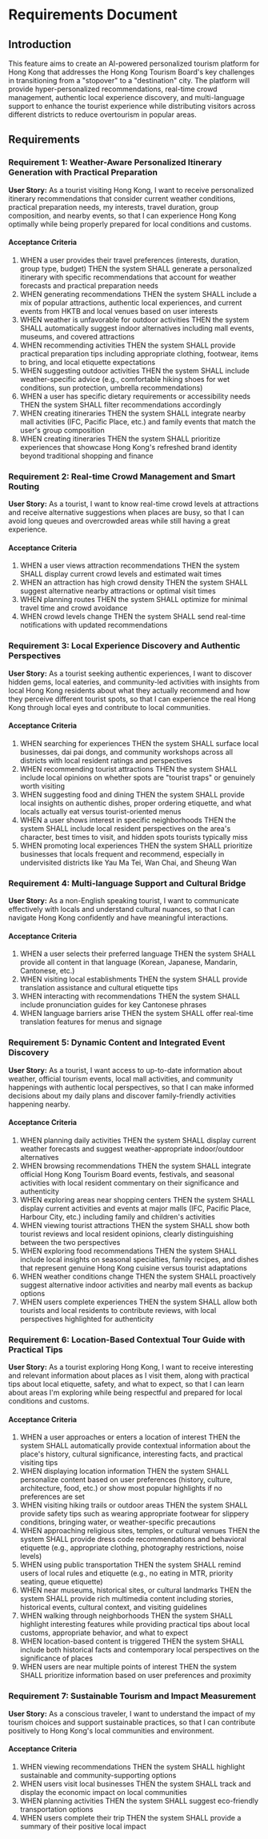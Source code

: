 # Requirements Document

## Introduction

This feature aims to create an AI-powered personalized tourism platform for Hong Kong that addresses the Hong Kong Tourism Board's key challenges in transitioning from a "stopover" to a "destination" city. The platform will provide hyper-personalized recommendations, real-time crowd management, authentic local experience discovery, and multi-language support to enhance the tourist experience while distributing visitors across different districts to reduce overtourism in popular areas.

## Requirements

### Requirement 1: Weather-Aware Personalized Itinerary Generation with Practical Preparation

**User Story:** As a tourist visiting Hong Kong, I want to receive personalized itinerary recommendations that consider current weather conditions, practical preparation needs, my interests, travel duration, group composition, and nearby events, so that I can experience Hong Kong optimally while being properly prepared for local conditions and customs.

#### Acceptance Criteria

1. WHEN a user provides their travel preferences (interests, duration, group type, budget) THEN the system SHALL generate a personalized itinerary with specific recommendations that account for weather forecasts and practical preparation needs
2. WHEN generating recommendations THEN the system SHALL include a mix of popular attractions, authentic local experiences, and current events from HKTB and local venues based on user interests
3. WHEN weather is unfavorable for outdoor activities THEN the system SHALL automatically suggest indoor alternatives including mall events, museums, and covered attractions
4. WHEN recommending activities THEN the system SHALL provide practical preparation tips including appropriate clothing, footwear, items to bring, and local etiquette expectations
5. WHEN suggesting outdoor activities THEN the system SHALL include weather-specific advice (e.g., comfortable hiking shoes for wet conditions, sun protection, umbrella recommendations)
6. WHEN a user has specific dietary requirements or accessibility needs THEN the system SHALL filter recommendations accordingly
7. WHEN creating itineraries THEN the system SHALL integrate nearby mall activities (IFC, Pacific Place, etc.) and family events that match the user's group composition
8. WHEN creating itineraries THEN the system SHALL prioritize experiences that showcase Hong Kong's refreshed brand identity beyond traditional shopping and finance

### Requirement 2: Real-time Crowd Management and Smart Routing

**User Story:** As a tourist, I want to know real-time crowd levels at attractions and receive alternative suggestions when places are busy, so that I can avoid long queues and overcrowded areas while still having a great experience.

#### Acceptance Criteria

1. WHEN a user views attraction recommendations THEN the system SHALL display current crowd levels and estimated wait times
2. WHEN an attraction has high crowd density THEN the system SHALL suggest alternative nearby attractions or optimal visit times
3. WHEN planning routes THEN the system SHALL optimize for minimal travel time and crowd avoidance
4. WHEN crowd levels change THEN the system SHALL send real-time notifications with updated recommendations

### Requirement 3: Local Experience Discovery and Authentic Perspectives

**User Story:** As a tourist seeking authentic experiences, I want to discover hidden gems, local eateries, and community-led activities with insights from local Hong Kong residents about what they actually recommend and how they perceive different tourist spots, so that I can experience the real Hong Kong through local eyes and contribute to local communities.

#### Acceptance Criteria

1. WHEN searching for experiences THEN the system SHALL surface local businesses, dai pai dongs, and community workshops across all districts with local resident ratings and perspectives
2. WHEN recommending tourist attractions THEN the system SHALL include local opinions on whether spots are "tourist traps" or genuinely worth visiting
3. WHEN suggesting food and dining THEN the system SHALL provide local insights on authentic dishes, proper ordering etiquette, and what locals actually eat versus tourist-oriented menus
4. WHEN a user shows interest in specific neighborhoods THEN the system SHALL include local resident perspectives on the area's character, best times to visit, and hidden spots tourists typically miss
5. WHEN promoting local experiences THEN the system SHALL prioritize businesses that locals frequent and recommend, especially in undervisited districts like Yau Ma Tei, Wan Chai, and Sheung Wan

### Requirement 4: Multi-language Support and Cultural Bridge

**User Story:** As a non-English speaking tourist, I want to communicate effectively with locals and understand cultural nuances, so that I can navigate Hong Kong confidently and have meaningful interactions.

#### Acceptance Criteria

1. WHEN a user selects their preferred language THEN the system SHALL provide all content in that language (Korean, Japanese, Mandarin, Cantonese, etc.)
2. WHEN visiting local establishments THEN the system SHALL provide translation assistance and cultural etiquette tips
3. WHEN interacting with recommendations THEN the system SHALL include pronunciation guides for key Cantonese phrases
4. WHEN language barriers arise THEN the system SHALL offer real-time translation features for menus and signage

### Requirement 5: Dynamic Content and Integrated Event Discovery

**User Story:** As a tourist, I want access to up-to-date information about weather, official tourism events, local mall activities, and community happenings with authentic local perspectives, so that I can make informed decisions about my daily plans and discover family-friendly activities happening nearby.

#### Acceptance Criteria

1. WHEN planning daily activities THEN the system SHALL display current weather forecasts and suggest weather-appropriate indoor/outdoor alternatives
2. WHEN browsing recommendations THEN the system SHALL integrate official Hong Kong Tourism Board events, festivals, and seasonal activities with local resident commentary on their significance and authenticity
3. WHEN exploring areas near shopping centers THEN the system SHALL display current activities and events at major malls (IFC, Pacific Place, Harbour City, etc.) including family and children's activities
4. WHEN viewing tourist attractions THEN the system SHALL show both tourist reviews and local resident opinions, clearly distinguishing between the two perspectives
5. WHEN exploring food recommendations THEN the system SHALL include local insights on seasonal specialties, family recipes, and dishes that represent genuine Hong Kong cuisine versus tourist adaptations
6. WHEN weather conditions change THEN the system SHALL proactively suggest alternative indoor activities and nearby mall events as backup options
7. WHEN users complete experiences THEN the system SHALL allow both tourists and local residents to contribute reviews, with local perspectives highlighted for authenticity

### Requirement 6: Location-Based Contextual Tour Guide with Practical Tips

**User Story:** As a tourist exploring Hong Kong, I want to receive interesting and relevant information about places as I visit them, along with practical tips about local etiquette, safety, and what to expect, so that I can learn about areas I'm exploring while being respectful and prepared for local conditions and customs.

#### Acceptance Criteria

1. WHEN a user approaches or enters a location of interest THEN the system SHALL automatically provide contextual information about the place's history, cultural significance, interesting facts, and practical visiting tips
2. WHEN displaying location information THEN the system SHALL personalize content based on user preferences (history, culture, architecture, food, etc.) or show most popular highlights if no preferences are set
3. WHEN visiting hiking trails or outdoor areas THEN the system SHALL provide safety tips such as wearing appropriate footwear for slippery conditions, bringing water, or weather-specific precautions
4. WHEN approaching religious sites, temples, or cultural venues THEN the system SHALL provide dress code recommendations and behavioral etiquette (e.g., appropriate clothing, photography restrictions, noise levels)
5. WHEN using public transportation THEN the system SHALL remind users of local rules and etiquette (e.g., no eating in MTR, priority seating, queue etiquette)
6. WHEN near museums, historical sites, or cultural landmarks THEN the system SHALL provide rich multimedia content including stories, historical events, cultural context, and visiting guidelines
7. WHEN walking through neighborhoods THEN the system SHALL highlight interesting features while providing practical tips about local customs, appropriate behavior, and what to expect
8. WHEN location-based content is triggered THEN the system SHALL include both historical facts and contemporary local perspectives on the significance of places
9. WHEN users are near multiple points of interest THEN the system SHALL prioritize information based on user preferences and proximity

### Requirement 7: Sustainable Tourism and Impact Measurement

**User Story:** As a conscious traveler, I want to understand the impact of my tourism choices and support sustainable practices, so that I can contribute positively to Hong Kong's local communities and environment.

#### Acceptance Criteria

1. WHEN viewing recommendations THEN the system SHALL highlight sustainable and community-supporting options
2. WHEN users visit local businesses THEN the system SHALL track and display the economic impact on local communities
3. WHEN planning activities THEN the system SHALL suggest eco-friendly transportation options
4. WHEN users complete their trip THEN the system SHALL provide a summary of their positive local impact